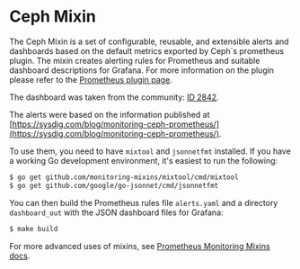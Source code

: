 # Ceph Mixin

The Ceph Mixin is a set of configurable, reusable, and extensible alerts and dashboards based on the default metrics exported by Ceph`s prometheus plugin. The mixin creates alerting rules for Prometheus and suitable dashboard descriptions for Grafana.
For more information on the plugin please refer to the [Prometheus plugin page](https://docs.ceph.com/en/mimic/mgr/prometheus/).

The dashboard was taken from the community: [ID 2842](https://grafana.com/grafana/dashboards/2842).

The alerts were based on the information published at [https://sysdig.com/blog/monitoring-ceph-prometheus/](https://sysdig.com/blog/monitoring-ceph-prometheus/).

To use them, you need to have `mixtool` and `jsonnetfmt` installed. If you have a working Go development environment, it's easiest to run the following:

```bash
$ go get github.com/monitoring-mixins/mixtool/cmd/mixtool
$ go get github.com/google/go-jsonnet/cmd/jsonnetfmt
```

You can then build the Prometheus rules file `alerts.yaml` and a directory `dashboard_out` with the JSON dashboard files for Grafana:

```bash
$ make build
```

For more advanced uses of mixins, see [Prometheus Monitoring Mixins docs](https://github.com/monitoring-mixins/docs).
